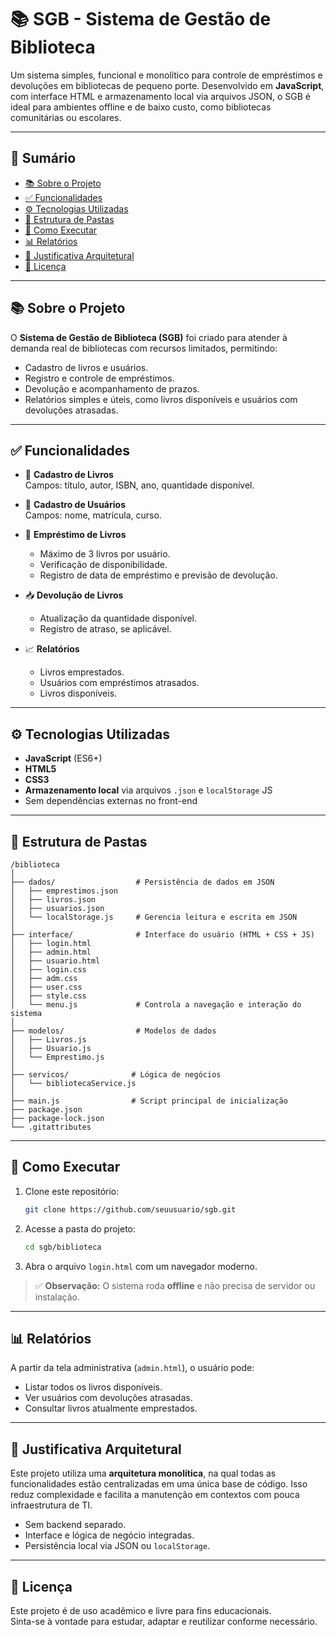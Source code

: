 
# 📚 SGB - Sistema de Gestão de Biblioteca

Um sistema simples, funcional e monolítico para controle de empréstimos e devoluções em bibliotecas de pequeno porte. Desenvolvido em **JavaScript**, com interface HTML e armazenamento local via arquivos JSON, o SGB é ideal para ambientes offline e de baixo custo, como bibliotecas comunitárias ou escolares.

---

## 📖 Sumário

- [📚 Sobre o Projeto](#-sobre-o-projeto)  
- [✅ Funcionalidades](#-funcionalidades)  
- [⚙️ Tecnologias Utilizadas](#️-tecnologias-utilizadas)  
- [📂 Estrutura de Pastas](#-estrutura-de-pastas)  
- [🚀 Como Executar](#-como-executar)  
- [📊 Relatórios](#-relatórios)  
- [🧠 Justificativa Arquitetural](#-justificativa-arquitetural)  
- [📝 Licença](#-licença)

---

## 📚 Sobre o Projeto

O **Sistema de Gestão de Biblioteca (SGB)** foi criado para atender à demanda real de bibliotecas com recursos limitados, permitindo:

- Cadastro de livros e usuários.
- Registro e controle de empréstimos.
- Devolução e acompanhamento de prazos.
- Relatórios simples e úteis, como livros disponíveis e usuários com devoluções atrasadas.

---

## ✅ Funcionalidades

- 📘 **Cadastro de Livros**  
  Campos: título, autor, ISBN, ano, quantidade disponível.

- 👤 **Cadastro de Usuários**  
  Campos: nome, matrícula, curso.

- 🔄 **Empréstimo de Livros**  
  - Máximo de 3 livros por usuário.
  - Verificação de disponibilidade.
  - Registro de data de empréstimo e previsão de devolução.

- 📥 **Devolução de Livros**  
  - Atualização da quantidade disponível.
  - Registro de atraso, se aplicável.

- 📈 **Relatórios**  
  - Livros emprestados.  
  - Usuários com empréstimos atrasados.  
  - Livros disponíveis.

---

## ⚙️ Tecnologias Utilizadas

- **JavaScript** (ES6+)
- **HTML5**
- **CSS3**
- **Armazenamento local** via arquivos `.json` e `localStorage` JS
- Sem dependências externas no front-end

---

## 📂 Estrutura de Pastas

```
/biblioteca
│
├── dados/                  # Persistência de dados em JSON
│   ├── emprestimos.json
│   ├── livros.json
│   ├── usuarios.json
│   └── localStorage.js     # Gerencia leitura e escrita em JSON
│
├── interface/              # Interface do usuário (HTML + CSS + JS)
│   ├── login.html
│   ├── admin.html
│   ├── usuario.html
│   ├── login.css
│   ├── adm.css
│   ├── user.css
│   ├── style.css
│   └── menu.js             # Controla a navegação e interação do sistema
│
├── modelos/                # Modelos de dados
│   ├── Livros.js
│   ├── Usuario.js
│   └── Emprestimo.js
│
├── servicos/              # Lógica de negócios
│   └── bibliotecaService.js
│
├── main.js                # Script principal de inicialização
├── package.json
├── package-lock.json
└── .gitattributes
```

---

## 🚀 Como Executar

1. Clone este repositório:
   ```bash
   git clone https://github.com/seuusuario/sgb.git
   ```

2. Acesse a pasta do projeto:
   ```bash
   cd sgb/biblioteca
   ```

3. Abra o arquivo `login.html` com um navegador moderno.

> ✅ **Observação:** O sistema roda **offline** e não precisa de servidor ou instalação.

---

## 📊 Relatórios

A partir da tela administrativa (`admin.html`), o usuário pode:

- Listar todos os livros disponíveis.
- Ver usuários com devoluções atrasadas.
- Consultar livros atualmente emprestados.

---

## 🧠 Justificativa Arquitetural

Este projeto utiliza uma **arquitetura monolítica**, na qual todas as funcionalidades estão centralizadas em uma única base de código. Isso reduz complexidade e facilita a manutenção em contextos com pouca infraestrutura de TI.

- Sem backend separado.
- Interface e lógica de negócio integradas.
- Persistência local via JSON ou `localStorage`.

---

## 📝 Licença

Este projeto é de uso acadêmico e livre para fins educacionais.  
Sinta-se à vontade para estudar, adaptar e reutilizar conforme necessário.
